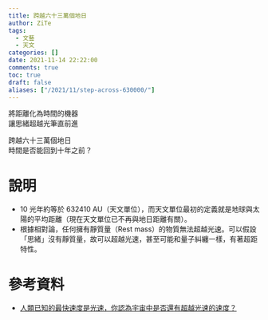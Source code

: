 ```yaml
---
title: 跨越六十三萬個地日
author: ZiTe
tags:
  - 文藝
  - 天文
categories: []
date: 2021-11-14 22:22:00
comments: true
toc: true
draft: false
aliases: ["/2021/11/step-across-630000/"]
---
```

將距離化為時間的機器  
讓思緒超越光筆直前進  

跨越六十三萬個地日  
時間是否能回到十年之前？

# 說明

- 10 光年約等於 632410 AU（天文單位），而天文單位最初的定義就是地球與太陽的平均距離（現在天文單位已不再與地日距離有關）。
- 根據相對論，任何擁有靜質量（Rest mass）的物質無法超越光速。可以假設「思緒」沒有靜質量，故可以超越光速，甚至可能和量子糾纏一樣，有著超距特性。

<!--more-->

# 參考資料

- [人類已知的最快速度是光速，你認為宇宙中是否還有超越光速的速度？](https://www.juduo.cc/club/2030719.html)
